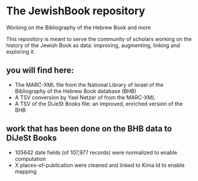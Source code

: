 # The JewishBook repository
Working on the Bibliography of the Hebrew Book and more

This repository is meant to serve the community of scholars working on the history of the Jewish Book as data: improving, augmenting, linking and exploring it. 

## you will find here:
* The MARC-XML file from the National Library of Israel of the Bibliography of the Hebrew Book database (BHB)
* A TSV conversion by Yael Netzer of from the MARC-XML
* A TSV of the DiJeSt Books file: an improved, enriched version of the BHB

## work that has been done on the BHB data to DiJeSt Books
* 105642 date fields (of 107,977 records) were normalized to enable computation
* X places-of-publication were cleaned and linked to Kima Id to enable mapping
